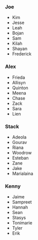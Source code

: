 ### Joe
- Kim
- Jesse
- Leah
- Bojan
- Sam
- Kilah
- Shayan
- Frederick

### Alex
- Frieda
- Allisyn
- Quinton
- Meena
- Chase
- Zack
- Sara
- Lien

### Stack
- Adeola
- Gourav
- Riana
- Woodrow
- Esteban
- Zane
- Jake
- Marialaina

### Kenny
- Jaime
- Sampreet
- Hannah
- Sean
- Stasys
- Tonimarie
- Tyler
- Erik


